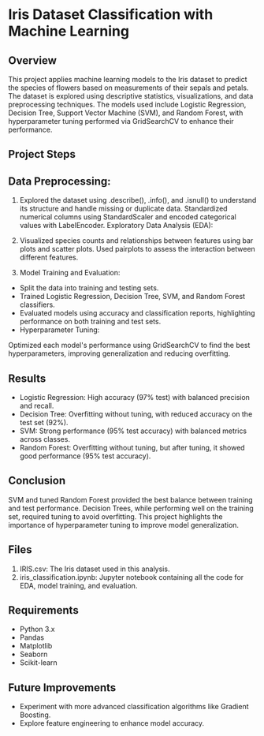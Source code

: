 # Iris Dataset Classification with Machine Learning
## Overview
This project applies machine learning models to the Iris dataset to predict the species of flowers based on measurements of their sepals and petals. The dataset is explored using descriptive statistics, visualizations, and data preprocessing techniques. The models used include Logistic Regression, Decision Tree, Support Vector Machine (SVM), and Random Forest, with hyperparameter tuning performed via GridSearchCV to enhance their performance.

## Project Steps
## Data Preprocessing:

1. Explored the dataset using .describe(), .info(), and .isnull() to understand its structure and handle missing or duplicate data.
Standardized numerical columns using StandardScaler and encoded categorical values with LabelEncoder.
Exploratory Data Analysis (EDA):

2. Visualized species counts and relationships between features using bar plots and scatter plots.
Used pairplots to assess the interaction between different features.

3. Model Training and Evaluation:
- Split the data into training and testing sets.
- Trained Logistic Regression, Decision Tree, SVM, and Random Forest classifiers.
- Evaluated models using accuracy and classification reports, highlighting performance on both training and test sets.
- Hyperparameter Tuning:

Optimized each model's performance using GridSearchCV to find the best hyperparameters, improving generalization and reducing overfitting.

## Results
- Logistic Regression: High accuracy (97% test) with balanced precision and recall.
- Decision Tree: Overfitting without tuning, with reduced accuracy on the test set (92%).
- SVM: Strong performance (95% test accuracy) with balanced metrics across classes.
- Random Forest: Overfitting without tuning, but after tuning, it showed good performance (95% test accuracy).

## Conclusion
SVM and tuned Random Forest provided the best balance between training and test performance. Decision Trees, while performing well on the training set, required tuning to avoid overfitting. This project highlights the importance of hyperparameter tuning to improve model generalization.

## Files
1. IRIS.csv: The Iris dataset used in this analysis.
2. iris_classification.ipynb: Jupyter notebook containing all the code for EDA, model training, and evaluation.

## Requirements
- Python 3.x
- Pandas
- Matplotlib
- Seaborn
- Scikit-learn

## Future Improvements
- Experiment with more advanced classification algorithms like Gradient Boosting.
- Explore feature engineering to enhance model accuracy.